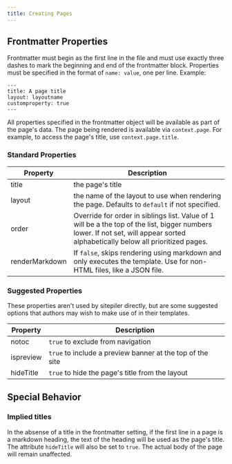```yaml
---
title: Creating Pages
---
```


## Frontmatter Properties

Frontmatter must begin as the first line in the file and must use exactly three dashes to mark the beginning and end of the frontmatter block. Properties must be specified in the format of `name: value`, one per line. Example:

```
---
title: A page title
layout: layoutname
customproperty: true
---
```

All properties specified in the frontmatter object will be available as part of the page's data. The page being rendered is available via `context.page`. For example, to access the page's title, use `context.page.title`.


### Standard Properties

| Property | Description |
|---|---|
| title | the page's title |
| layout | the name of the layout to use when rendering the page. Defaults to `default` if not specified. |
| order | Override for order in siblings list. Value of 1 will be a the top of the list, bigger numbers lower. If not set, will appear sorted alphabetically below all prioritized pages. |
| renderMarkdown | If `false`, skips rendering using markdown and only executes the template. Use for non-HTML files, like a JSON file. |

### Suggested Properties

These properties aren't used by sitepiler directly, but are some suggested options that authors may wish to make use of in their templates.

| Property | Description |
|---|---|
| notoc | `true` to exclude from navigation |
| ispreview | `true` to include a preview banner at the top of the site |
| hideTitle | `true` to hide the page's title from the layout |


## Special Behavior

### Implied titles

In the absense of a title in the frontmatter setting, if the first line in a page is a markdown heading, the text of the heading will be used as the page's title. The attribute `hideTitle` will also be set to `true`. The actual body of the page will remain unaffected. 

